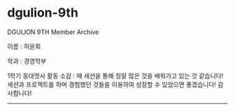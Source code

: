 # dgulion-9th
DGULION 9TH Member Archive

이름 : 허윤회

학과 : 경영학부

1학기 동대멋사 활동 소감 : 매 세션을 통해 정말 많은 것을 배워가고 있는 것 같습니다! 세션과 프로젝트를 하며 경험했던 것들을 이용하여 성장할 수 있었으면 좋겠습니다! 감사합니다!

---
